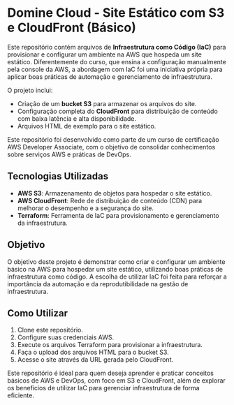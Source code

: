 # Domine Cloud - Site Estático com S3 e CloudFront (Básico)

Este repositório contém arquivos de **Infraestrutura como Código (IaC)** para provisionar e configurar um ambiente na AWS que hospeda um site estático. Diferentemente do curso, que ensina a configuração manualmente pela console da AWS, a abordagem com IaC foi uma iniciativa própria para aplicar boas práticas de automação e gerenciamento de infraestrutura.

O projeto inclui:
- Criação de um **bucket S3** para armazenar os arquivos do site.
- Configuração completa do **CloudFront** para distribuição de conteúdo com baixa latência e alta disponibilidade.
- Arquivos HTML de exemplo para o site estático.

Este repositório foi desenvolvido como parte de um curso de certificação AWS Developer Associate, com o objetivo de consolidar conhecimentos sobre serviços AWS e práticas de DevOps.

## Tecnologias Utilizadas
- **AWS S3**: Armazenamento de objetos para hospedar o site estático.
- **AWS CloudFront**: Rede de distribuição de conteúdo (CDN) para melhorar o desempenho e a segurança do site.
- **Terraform**: Ferramenta de IaC para provisionamento e gerenciamento da infraestrutura.

## Objetivo
O objetivo deste projeto é demonstrar como criar e configurar um ambiente básico na AWS para hospedar um site estático, utilizando boas práticas de infraestrutura como código. A escolha de utilizar IaC foi feita para reforçar a importância da automação e da reprodutibilidade na gestão de infraestrutura.

## Como Utilizar
1. Clone este repositório.
2. Configure suas credenciais AWS.
3. Execute os arquivos Terraform para provisionar a infraestrutura.
4. Faça o upload dos arquivos HTML para o bucket S3.
5. Acesse o site através da URL gerada pelo CloudFront.

Este repositório é ideal para quem deseja aprender e praticar conceitos básicos de AWS e DevOps, com foco em S3 e CloudFront, além de explorar os benefícios de utilizar IaC para gerenciar infraestrutura de forma eficiente.